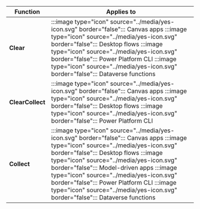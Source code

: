 ﻿
| Function | Applies to |
|-----------|------------|
| **Clear** | :::image type="icon" source="../media/yes-icon.svg" border="false"::: Canvas apps :::image type="icon" source="../media/yes-icon.svg" border="false"::: Desktop flows :::image type="icon" source="../media/yes-icon.svg" border="false"::: Power Platform CLI :::image type="icon" source="../media/yes-icon.svg" border="false"::: Dataverse functions |
| **ClearCollect** | :::image type="icon" source="../media/yes-icon.svg" border="false"::: Canvas apps :::image type="icon" source="../media/yes-icon.svg" border="false"::: Desktop flows :::image type="icon" source="../media/yes-icon.svg" border="false"::: Power Platform CLI |
| **Collect** | :::image type="icon" source="../media/yes-icon.svg" border="false"::: Canvas apps :::image type="icon" source="../media/yes-icon.svg" border="false"::: Desktop flows :::image type="icon" source="../media/yes-icon.svg" border="false"::: Model-driven apps :::image type="icon" source="../media/yes-icon.svg" border="false"::: Power Platform CLI :::image type="icon" source="../media/yes-icon.svg" border="false"::: Dataverse functions |

